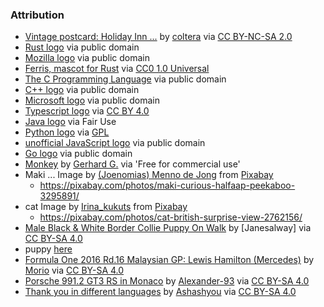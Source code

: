 ### Attribution

* [Vintage postcard: Holiday Inn ...](https://www.flickr.com/photos/christianspenceranderson/23252779882) by [coltera](https://www.flickr.com/photos/christianspenceranderson/) via [CC BY-NC-SA 2.0](https://creativecommons.org/licenses/by-nc-sa/2.0/)
* [Rust logo](https://en.wikipedia.org/wiki/Rust_(programming_language)#/media/File:Rust_programming_language_black_logo.svg) via public domain
* [Mozilla logo](https://en.wikipedia.org/wiki/Mozilla#/media/File:Mozilla_logo.svg) via public domain
* [Ferris, mascot for Rust](https://en.wikipedia.org/wiki/Rust_(programming_language)#/media/File:Rustacean-orig-noshadow.svg) via [CC0 1.0 Universal](https://creativecommons.org/publicdomain/zero/1.0/deed.en)
* [The C Programming Language](https://en.wikipedia.org/wiki/C_(programming_language)#/media/File:The_C_Programming_Language_logo.svg) via public domain
* [C++ logo](https://en.wikipedia.org/wiki/C%2B%2B#/media/File:ISO_C++_Logo.svg) via public domain
* [Microsoft logo](https://en.wikipedia.org/wiki/Microsoft#/media/File:Microsoft_logo_(2012).svg) via public domain
* [Typescript logo](https://en.wikipedia.org/wiki/TypeScript#/media/File:Typescript_logo_2020.svg) via [CC BY 4.0](https://creativecommons.org/licenses/by/4.0/deed.en)
* [Java logo](https://en.wikipedia.org/wiki/Java_(programming_language)#/media/File:Java_programming_language_logo.svg) via Fair Use
* [Python logo](https://en.wikipedia.org/wiki/Python_(programming_language)#/media/File:Python_logo_and_wordmark.svg) via [GPL](https://en.wikipedia.org/wiki/GNU_General_Public_License)
* [unofficial JavaScript logo](https://commons.wikimedia.org/wiki/File:Unofficial_JavaScript_logo_2.svg) via public domain
* [Go logo](https://en.wikipedia.org/wiki/Go_(programming_language)#/media/File:Go_Logo_Blue.svg) via public domain
* [Monkey](https://pixabay.com/photos/animal-monkey-gibbon-mammal-1821737/) by [Gerhard G.](https://pixabay.com/users/blende12-201217/?utm_source=link-attribution&amp;utm_medium=referral&amp;utm_campaign=image&amp;utm_content=1821737) via 'Free for commercial use'
* Maki ... Image by <a href="https://pixabay.com/users/joenomias-2512814/?utm_source=link-attribution&amp;utm_medium=referral&amp;utm_campaign=image&amp;utm_content=3295891">(Joenomias) Menno de Jong</a> from <a href="https://pixabay.com/?utm_source=link-attribution&amp;utm_medium=referral&amp;utm_campaign=image&amp;utm_content=3295891">Pixabay</a>
    - https://pixabay.com/photos/maki-curious-halfaap-peekaboo-3295891/
* cat Image by <a href="https://pixabay.com/users/irina_kukuts-1213707/?utm_source=link-attribution&amp;utm_medium=referral&amp;utm_campaign=image&amp;utm_content=2762156">Irina_kukuts</a> from <a href="https://pixabay.com/?utm_source=link-attribution&amp;utm_medium=referral&amp;utm_campaign=image&amp;utm_content=2762156">Pixabay</a>
    - https://pixabay.com/photos/cat-british-surprise-view-2762156/
* [Male Black & White Border Collie Puppy On Walk](https://en.wikipedia.org/wiki/Border_Collie#/media/File:Border_collie_different_eyes_dog.jpg) by [Janesalway] via [CC BY-SA 4.0](https://creativecommons.org/licenses/by-sa/4.0/deed.en)
* puppy [here](https://en.wikipedia.org/wiki/Border_Collie#/media/File:Male_Border_Collie_Puppy_On_First_Walk.jpg)
* [Formula One 2016 Rd.16 Malaysian GP: Lewis Hamilton (Mercedes)](https://commons.wikimedia.org/wiki/File:Lewis_Hamilton_2016_Malaysia_FP2_1.jpg) by [Morio](https://commons.wikimedia.org/wiki/User:Morio) via [CC BY-SA 4.0](https://creativecommons.org/licenses/by-sa/4.0/deed.en) 
* [Porsche 991.2 GT3 RS in Monaco](https://en.wikipedia.org/wiki/Porsche_911_GT3#/media/File:Porsche_911_GT3_RS_Monaco_IMG_1174.jpg) by [Alexander-93](https://commons.wikimedia.org/wiki/User:Alexander-93) via [CC BY-SA 4.0](https://creativecommons.org/licenses/by-sa/4.0/deed.en)
* [Thank you in different languages](https://commons.wikimedia.org/wiki/File:Thank-you-word-cloud.jpg) by [Ashashyou](https://commons.wikimedia.org/wiki/User:Ashashyou) via [CC BY-SA 4.0](https://creativecommons.org/licenses/by-sa/4.0/deed.en)
